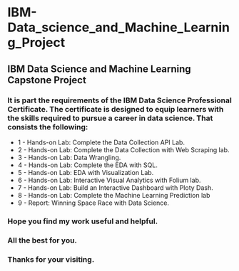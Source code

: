 # IBM-Data_science_and_Machine_Learning_Project
## IBM Data Science and Machine Learning Capstone Project
### It is part the requirements of the IBM Data Science Professional Certificate. The certificate is designed to equip learners with the skills required to pursue a career in data science. That consists the following:

* 1 - Hands-on Lab: Complete the Data Collection API Lab.
* 2 - Hands-on Lab: Complete the Data Collection with Web Scraping lab.
* 3 - Hands-on Lab: Data Wrangling.
* 4 - Hands-on Lab: Complete the EDA with SQL.
* 5 - Hands-on Lab: EDA with Visualization Lab.
* 6 - Hands-on Lab: Interactive Visual Analytics with Folium lab.
* 7 - Hands-on Lab: Build an Interactive Dashboard with Ploty Dash.
* 8 - Hands-on Lab: Complete the Machine Learning Prediction lab
* 9 - Report: Winning Space Race with Data Science.

### Hope you find my work useful and helpful.
### All the best for you.
### Thanks for your visiting.
